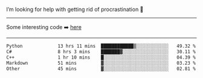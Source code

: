 I’m looking for help with getting rid of procrastination 🤔

-----

Some interesting code :arrow_right: [here](https://github.com/zhen8838/playground)

-----

<!--START_SECTION:waka-->

```txt
Python             13 hrs 11 mins  ████████████▒░░░░░░░░░░░░   49.32 %
C#                 8 hrs 3 mins    ███████▓░░░░░░░░░░░░░░░░░   30.11 %
C++                1 hr 10 mins    █░░░░░░░░░░░░░░░░░░░░░░░░   04.39 %
Markdown           51 mins         ▓░░░░░░░░░░░░░░░░░░░░░░░░   03.23 %
Other              45 mins         ▓░░░░░░░░░░░░░░░░░░░░░░░░   02.81 %
```

<!--END_SECTION:waka-->

<!--
**zhen8838/zhen8838** is a ✨ _special_ ✨ repository because its `README.md` (this file) appears on your GitHub profile.

Here are some ideas to get you started:

- 🔭 I’m currently working on ...
- 🌱 I’m currently learning ...
- 👯 I’m looking to collaborate on ...
 ...
- 💬 Ask me about ...
- 📫 How to reach me: ...
- 😄 Pronouns: ...
- ⚡ Fun fact: ...
-->
